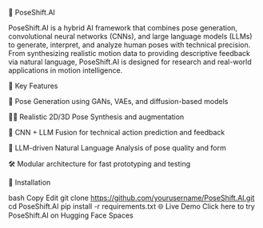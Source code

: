🧠 PoseShift.AI


PoseShift.AI is a hybrid AI framework that combines pose generation, convolutional neural networks (CNNs), and large language models (LLMs) to generate, interpret, and analyze human poses with technical precision. From synthesizing realistic motion data to providing descriptive feedback via natural language, PoseShift.AI is designed for research and real-world applications in motion intelligence.

🚀 Key Features


🤖 Pose Generation using GANs, VAEs, and diffusion-based models

🧍‍♀️ Realistic 2D/3D Pose Synthesis and augmentation

🧠 CNN + LLM Fusion for technical action prediction and feedback

💬 LLM-driven Natural Language Analysis of pose quality and form

🛠️ Modular architecture for fast prototyping and testing

🔧 Installation


bash
Copy
Edit
git clone https://github.com/yourusername/PoseShift.AI.git
cd PoseShift.AI
pip install -r requirements.txt
🌐 Live Demo
Click here to try PoseShift.AI on Hugging Face Spaces

